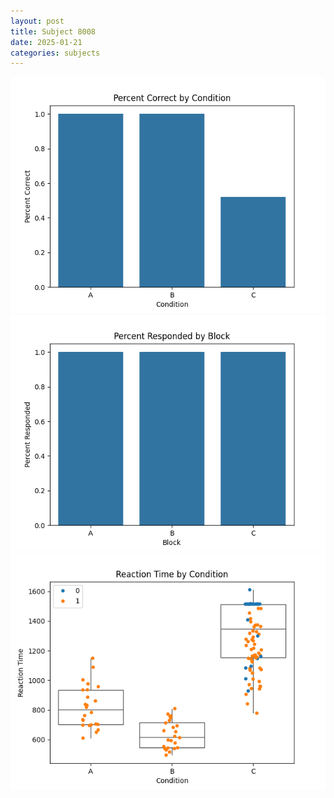 ```yaml
---
layout: post
title: Subject 8008
date: 2025-01-21
categories: subjects
---
```


![](data/8008/run-17/8008_ATS_percent_correct.png)
![](data/8008/run-17/8008_ATS_percent_responded.png)
![](data/8008/run-17/8008_ATS_rt.png)
